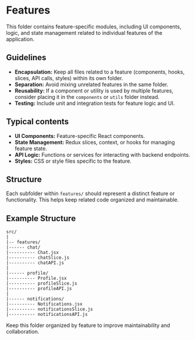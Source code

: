 # Features

This folder contains feature-specific modules, including UI components, logic, and state management related to individual features of the application.

## Guidelines

- **Encapsulation:** Keep all files related to a feature (components, hooks, slices, API calls, styles) within its own folder.
- **Separation:** Avoid mixing unrelated features in the same folder.
- **Reusability:** If a component or utility is used by multiple features, consider placing it in the `components` or `utils` folder instead.
- **Testing:** Include unit and integration tests for feature logic and UI.

## Typical contents

- **UI Components:** Feature-specific React components.
- **State Management:** Redux slices, context, or hooks for managing feature state.
- **API Logic:** Functions or services for interacting with backend endpoints.
- **Styles:** CSS or style files specific to the feature.

## Structure

Each subfolder within `features/` should represent a distinct feature or functionality. This helps keep related code organized and maintainable.

## Example Structure

```
src/
|
|-- features/
|------ chat/
|---------- Chat.jsx
|---------- chatSlice.js
|---------- chatAPI.js
|
|------ profile/
|---------- Profile.jsx
|---------- profileSlice.js
|---------- profileAPI.js
|
|------ notifications/
|---------- Notifications.jsx
|---------- notificationsSlice.js
|---------- notificationsAPI.js
```

Keep this folder organized by feature to improve maintainability and collaboration.